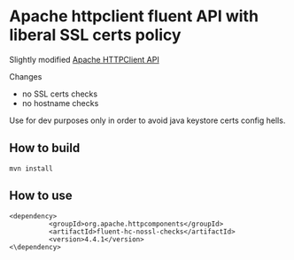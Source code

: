 # Apache httpclient fluent API with liberal SSL certs policy

Slightly modified [Apache HTTPClient API](https://hc.apache.org/httpcomponents-client-ga/tutorial/html/fluent.html)

Changes

* no SSL certs checks
* no hostname checks

Use for dev purposes only in order to avoid java keystore certs config hells.

## How to build

```
mvn install
```

## How to use

```
<dependency>
          <groupId>org.apache.httpcomponents</groupId>
          <artifactId>fluent-hc-nossl-checks</artifactId>
          <version>4.4.1</version>
<\dependency>          
```          
